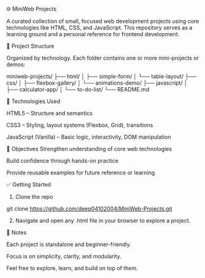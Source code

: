 🌐 MiniWeb Projects

A curated collection of small, focused web development projects using core technologies like HTML, CSS, and JavaScript. This repository serves as a learning ground and a personal reference for frontend development.

📁 Project Structure

Organized by technology. Each folder contains one or more mini-projects or demos:

miniweb-projects/
├── html/
│   ├── simple-form/
│   └── table-layout/
├── css/
│   ├── flexbox-gallery/
│   └── animations-demo/
├── javascript/
│   ├── calculator-app/
│   └── to-do-list/
└── README.md

🚀 Technologies Used

HTML5 – Structure and semantics

CSS3 – Styling, layout systems (Flexbox, Grid), transitions

JavaScript (Vanilla) – Basic logic, interactivity, DOM manipulation


🎯 Objectives
Strengthen understanding of core web technologies

Build confidence through hands-on practice

Provide reusable examples for future reference or learning


✅ Getting Started

1. Clone the repo

git clone https://github.com/deep04102004/MiniWeb-Projects.git


2. Navigate and open any .html file in your browser to explore a project.



📌 Notes

Each project is standalone and beginner-friendly.

Focus is on simplicity, clarity, and modularity.

Feel free to explore, learn, and build on top of them.

